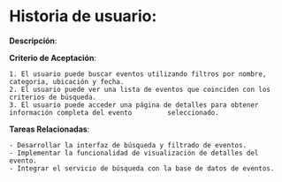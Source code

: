 # Historia de usuario:

**Descripción**: <br>

**Criterio de Aceptación**:

    1. El usuario puede buscar eventos utilizando filtros por nombre, categoria, ubicación y fecha.
    2. El usuario puede ver una lista de eventos que coinciden con los criterios de búsqueda. 
    3. El usuario puede acceder una página de detalles para obtener información completa del evento         seleccionado. 

**Tareas Relacionadas**:

    - Desarrollar la interfaz de búsqueda y filtrado de eventos. 
    - Implementar la funcionalidad de visualización de detalles del evento.
    - Integrar el servicio de búsqueda con la base de datos de eventos.

